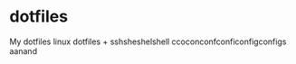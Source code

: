 dotfiles
========

My dotfiles
linux dotfiles + sshsheshelshell ccoconconfconficonfigconfigs aanand 
